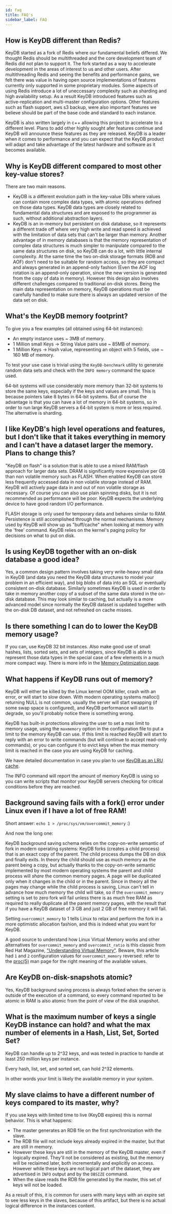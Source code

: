 ```yaml
---
id: faq          
title: FAQ's 
sidebar_label: FAQ 
---
```


## How is KeyDB different than Redis?

KeyDB started as a fork of Redis where our fundamental beliefs differed. 
We thought Redis should be multithreaded and the core development team of 
Redis did not plan to support it. The fork started as a way to accelerate 
development in the areas of interest to us and other users. After multithreading 
Redis and seeing the benefits and performance gains, we felt there was value 
in having open source implementations of features currently only supported in some proprietary modules.
Some aspects of using Redis introduce a lot of uneccessary complexity such as sharding and high availability setup. 
As a result KeyDB introduced features such as active-replication and multi-master configuration options. 
Other features such as flash support, aws s3 backup, were also important features we believe should be part of the base code 
and standard to each instance.

KeyDB is also written largely in c++ allowing this project to accelerate to a different level. Plans to add other highly
sought afer features continue and KeyDB will announce these features as they are released. KeyDB is a leader when it comes
to performance and you can expect that the KeyDB product will adapt and take advantage of the latest hardware and software as it becomes available. 

## Why is KeyDB different compared to most other key-value stores?

There are two main reasons.

* KeyDB is a different evolution path in the key-value DBs where values can contain more complex data types, with atomic operations defined on those data types. KeyDB data types are closely related to fundamental data structures and are exposed to the programmer as such, without additional abstraction layers.
* KeyDB is an in-memory but persistent on disk database, so it represents a different trade off where very high write and read speed is achieved with the limitation of data sets that can't be larger than memory. Another advantage of
in memory databases is that the memory representation of complex data structures
is much simpler to manipulate compared to the same data structures on disk, so
KeyDB can do a lot, with little internal complexity. At the same time the
two on-disk storage formats (RDB and AOF) don't need to be suitable for random
access, so they are compact and always generated in an append-only fashion
(Even the AOF log rotation is an append-only operation, since the new version
is generated from the copy of data in memory). However this design also involves
different challenges compared to traditional on-disk stores. Being the main data
representation on memory, KeyDB operations must be carefully handled to make sure
there is always an updated version of the data set on disk.

## What's the KeyDB memory footprint?

To give you a few examples (all obtained using 64-bit instances):

* An empty instance uses ~ 3MB of memory.
* 1 Million small Keys -> String Value pairs use ~ 85MB of memory.
* 1 Million Keys -> Hash value, representing an object with 5 fields, use ~ 160 MB of memory.

To test your use case is trivial using the `KeyDB-benchmark` utility to generate random data sets and check with the `INFO memory` command the space used.

64-bit systems will use considerably more memory than 32-bit systems to store the same keys, especially if the keys and values are small. This is because pointers take 8 bytes in 64-bit systems. But of course the advantage is that you can
have a lot of memory in 64-bit systems, so in order to run large KeyDB servers a 64-bit system is more or less required. The alternative is sharding.

## I like KeyDB's high level operations and features, but I don't like that it takes everything in memory and I can't have a dataset larger the memory. Plans to change this?

"KeyDB on flash" is a solution that is able to use a mixed RAM/flash approach for
larger data sets. DRAM is significantly more expensive per GB than non volatile memory such as FLASH. When enabled KeyDB can store less frequently accessed data in non volatile storage instead of RAM. KeyDB will actively page data in and out of non volatile storage as necessary. Of course you can also use plain spinning disks, but it is not recommended as performance will be poor. KeyDB expects the underlying device to have good random I/O performance.

FLASH storage is only used for temporary data and behaves similar to RAM. Persistence is still accomplished through the normal mechanisms. Memory used by KeyDB will show up as "buff/cache" when looking at memory with the 'free' command. KeyDB relies on the kernel's paging policy for decisions on what to put on disk.



## Is using KeyDB together with an on-disk database a good idea?

Yes, a common design pattern involves taking very write-heavy small data
in KeyDB (and data you need the KeyDB data structures to model your problem
in an efficient way), and big *blobs* of data into an SQL or eventually
consistent on-disk database. Similarly sometimes KeyDB is used in order to
take in memory another copy of a subset of the same data stored in the on-disk
database. This may look similar to caching, but actually is a more advanced model
since normally the KeyDB dataset is updated together with the on-disk DB dataset,
and not refreshed on cache misses.

## Is there something I can do to lower the KeyDB memory usage?

If you can, use KeyDB 32 bit instances. Also make good use of small hashes,
lists, sorted sets, and sets of integers, since KeyDB is able to represent
those data types in the special case of a few elements in a much more compact
way. There is more info in the [Memory Optimization page](/topics/memory-optimization).

## What happens if KeyDB runs out of memory?

KeyDB will either be killed by the Linux kernel OOM killer,
crash with an error, or will start to slow down.
With modern operating systems malloc() returning NULL is not common, usually
the server will start swapping (if some swap space is configured), and KeyDB
performance will start to degrade, so you'll probably notice there is something
wrong.

KeyDB has built-in protections allowing the user to set a max limit to memory
usage, using the `maxmemory` option in the configuration file to put a limit
to the memory KeyDB can use. If this limit is reached KeyDB will start to reply
with an error to write commands (but will continue to accept read-only
commands), or you can configure it to evict keys when the max memory limit
is reached in the case you are using KeyDB for caching.

We have detailed documentation in case you plan to use [KeyDB as an LRU cache](/topics/lru-cache).

The INFO command will report the amount of memory KeyDB is using so you can
write scripts that monitor your KeyDB servers checking for critical conditions
before they are reached.

## Background saving fails with a fork() error under Linux even if I have a lot of free RAM!

Short answer: `echo 1 > /proc/sys/vm/overcommit_memory` :)

And now the long one:

KeyDB background saving schema relies on the copy-on-write semantic of fork in
modern operating systems: KeyDB forks (creates a child process) that is an
exact copy of the parent. The child process dumps the DB on disk and finally
exits. In theory the child should use as much memory as the parent being a
copy, but actually thanks to the copy-on-write semantic implemented by most
modern operating systems the parent and child process will _share_ the common
memory pages. A page will be duplicated only when it changes in the child or in
the parent. Since in theory all the pages may change while the child process is
saving, Linux can't tell in advance how much memory the child will take, so if
the `overcommit_memory` setting is set to zero fork will fail unless there is
as much free RAM as required to really duplicate all the parent memory pages,
with the result that if you have a KeyDB dataset of 3 GB and just 2 GB of free
memory it will fail.

Setting `overcommit_memory` to 1 tells Linux to relax and perform the fork in a
more optimistic allocation fashion, and this is indeed what you want for KeyDB.

A good source to understand how Linux Virtual Memory works and other
alternatives for `overcommit_memory` and `overcommit_ratio` is this classic
from Red Hat Magazine, ["Understanding Virtual Memory"][redhatvm].
Beware, this article had `1` and `2` configuration values for `overcommit_memory`
reversed: refer to the [proc(5)][proc5] man page for the right meaning of the
available values.

[redhatvm]: http://www.redhat.com/magazine/001nov04/features/vm/
[proc5]: http://man7.org/linux/man-pages/man5/proc.5.html

## Are KeyDB on-disk-snapshots atomic?

Yes, KeyDB background saving process is always forked when the server is
outside of the execution of a command, so every command reported to be atomic
in RAM is also atomic from the point of view of the disk snapshot.

## What is the maximum number of keys a single KeyDB instance can hold? and what the max number of elements in a Hash, List, Set, Sorted Set?

KeyDB can handle up to 2^32 keys, and was tested in practice to
handle at least 250 million keys per instance.

Every hash, list, set, and sorted set, can hold 2^32 elements.

In other words your limit is likely the available memory in your system.

## My slave claims to have a different number of keys compared to its master, why?

If you use keys with limited time to live (KeyDB expires) this is normal behavior. This is what happens:

* The master generates an RDB file on the first synchronization with the slave.
* The RDB file will not include keys already expired in the master, but that are still in memory.
* However these keys are still in the memory of the KeyDB master, even if logically expired. They'll not be considered as existing, but the memory will be reclaimed later, both incrementally and explicitly on access. However while these keys are not logical part of the dataset, they are advertised in `INFO` output and by the `DBSIZE` command.
* When the slave reads the RDB file generated by the master, this set of keys will not be loaded.

As a result of this, it is common for users with many keys with an expire set to see less keys in the slaves, because of this artifact, but there is no actual logical difference in the instances content.
